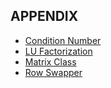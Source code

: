 ## APPENDIX

* [Condition Number](condition.md)
* [LU Factorization](lufactorization.md)
* [Matrix Class](matrix.md)
* [Row Swapper](rowSwapper.md)

